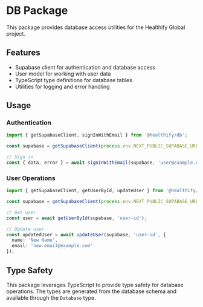 # DB Package

This package provides database access utilities for the Healthify Global project.

## Features

- Supabase client for authentication and database access
- User model for working with user data
- TypeScript type definitions for database tables
- Utilities for logging and error handling

## Usage

### Authentication

```typescript
import { getSupabaseClient, signInWithEmail } from '@healthify/db';

const supabase = getSupabaseClient(process.env.NEXT_PUBLIC_SUPABASE_URL, process.env.NEXT_PUBLIC_SUPABASE_ANON_KEY);

// Sign in
const { data, error } = await signInWithEmail(supabase, 'user@example.com', 'password');
```

### User Operations

```typescript
import { getSupabaseClient, getUserById, updateUser } from '@healthify/db';

const supabase = getSupabaseClient(process.env.NEXT_PUBLIC_SUPABASE_URL, process.env.NEXT_PUBLIC_SUPABASE_ANON_KEY);

// Get user
const user = await getUserById(supabase, 'user-id');

// Update user
const updatedUser = await updateUser(supabase, 'user-id', { 
  name: 'New Name',
  email: 'new.email@example.com'
});
```

## Type Safety

This package leverages TypeScript to provide type safety for database operations. The types are generated from the database schema and available through the `Database` type.

